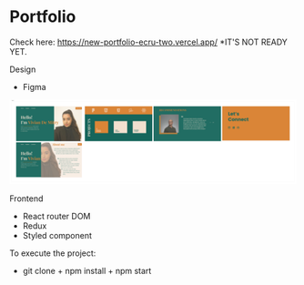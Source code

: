 # Portfolio

Check here: https://new-portfolio-ecru-two.vercel.app/   *IT'S NOT READY YET.

Design
+ Figma
<p><img src="src/assets/images/Section 1.png"></p>

Frontend
+ React router DOM 
+ Redux
+ Styled component

To execute the project:
+ git clone + npm install + npm start

